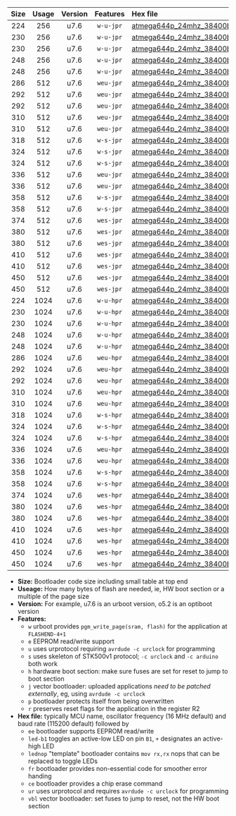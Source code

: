 |Size|Usage|Version|Features|Hex file|
|:-:|:-:|:-:|:-:|:--|
|224|256|u7.6|`w-u-jpr`|[atmega644p_24mhz_38400bps_ur_vbl.hex](https://raw.githubusercontent.com/stefanrueger/urboot/main//atmega644p_24mhz_38400bps_ur_vbl.hex)|
|230|256|u7.6|`w-u-jpr`|[atmega644p_24mhz_38400bps_led+b0_ur_vbl.hex](https://raw.githubusercontent.com/stefanrueger/urboot/main//atmega644p_24mhz_38400bps_led+b0_ur_vbl.hex)|
|230|256|u7.6|`w-u-jpr`|[atmega644p_24mhz_38400bps_lednop_ur_vbl.hex](https://raw.githubusercontent.com/stefanrueger/urboot/main//atmega644p_24mhz_38400bps_lednop_ur_vbl.hex)|
|248|256|u7.6|`w-u-jpr`|[atmega644p_24mhz_38400bps_led+b0_fr_ur_vbl.hex](https://raw.githubusercontent.com/stefanrueger/urboot/main//atmega644p_24mhz_38400bps_led+b0_fr_ur_vbl.hex)|
|248|256|u7.6|`w-u-jpr`|[atmega644p_24mhz_38400bps_lednop_fr_ur_vbl.hex](https://raw.githubusercontent.com/stefanrueger/urboot/main//atmega644p_24mhz_38400bps_lednop_fr_ur_vbl.hex)|
|286|512|u7.6|`weu-jpr`|[atmega644p_24mhz_38400bps_ee_ur_vbl.hex](https://raw.githubusercontent.com/stefanrueger/urboot/main//atmega644p_24mhz_38400bps_ee_ur_vbl.hex)|
|292|512|u7.6|`weu-jpr`|[atmega644p_24mhz_38400bps_ee_led+b0_ur_vbl.hex](https://raw.githubusercontent.com/stefanrueger/urboot/main//atmega644p_24mhz_38400bps_ee_led+b0_ur_vbl.hex)|
|292|512|u7.6|`weu-jpr`|[atmega644p_24mhz_38400bps_ee_lednop_ur_vbl.hex](https://raw.githubusercontent.com/stefanrueger/urboot/main//atmega644p_24mhz_38400bps_ee_lednop_ur_vbl.hex)|
|310|512|u7.6|`weu-jpr`|[atmega644p_24mhz_38400bps_ee_led+b0_fr_ur_vbl.hex](https://raw.githubusercontent.com/stefanrueger/urboot/main//atmega644p_24mhz_38400bps_ee_led+b0_fr_ur_vbl.hex)|
|310|512|u7.6|`weu-jpr`|[atmega644p_24mhz_38400bps_ee_lednop_fr_ur_vbl.hex](https://raw.githubusercontent.com/stefanrueger/urboot/main//atmega644p_24mhz_38400bps_ee_lednop_fr_ur_vbl.hex)|
|318|512|u7.6|`w-s-jpr`|[atmega644p_24mhz_38400bps_vbl.hex](https://raw.githubusercontent.com/stefanrueger/urboot/main//atmega644p_24mhz_38400bps_vbl.hex)|
|324|512|u7.6|`w-s-jpr`|[atmega644p_24mhz_38400bps_led+b0_vbl.hex](https://raw.githubusercontent.com/stefanrueger/urboot/main//atmega644p_24mhz_38400bps_led+b0_vbl.hex)|
|324|512|u7.6|`w-s-jpr`|[atmega644p_24mhz_38400bps_lednop_vbl.hex](https://raw.githubusercontent.com/stefanrueger/urboot/main//atmega644p_24mhz_38400bps_lednop_vbl.hex)|
|336|512|u7.6|`weu-jpr`|[atmega644p_24mhz_38400bps_ee_led+b0_fr_ce_ur_vbl.hex](https://raw.githubusercontent.com/stefanrueger/urboot/main//atmega644p_24mhz_38400bps_ee_led+b0_fr_ce_ur_vbl.hex)|
|336|512|u7.6|`weu-jpr`|[atmega644p_24mhz_38400bps_ee_lednop_fr_ce_ur_vbl.hex](https://raw.githubusercontent.com/stefanrueger/urboot/main//atmega644p_24mhz_38400bps_ee_lednop_fr_ce_ur_vbl.hex)|
|358|512|u7.6|`w-s-jpr`|[atmega644p_24mhz_38400bps_led+b0_fr_vbl.hex](https://raw.githubusercontent.com/stefanrueger/urboot/main//atmega644p_24mhz_38400bps_led+b0_fr_vbl.hex)|
|358|512|u7.6|`w-s-jpr`|[atmega644p_24mhz_38400bps_lednop_fr_vbl.hex](https://raw.githubusercontent.com/stefanrueger/urboot/main//atmega644p_24mhz_38400bps_lednop_fr_vbl.hex)|
|374|512|u7.6|`wes-jpr`|[atmega644p_24mhz_38400bps_ee_vbl.hex](https://raw.githubusercontent.com/stefanrueger/urboot/main//atmega644p_24mhz_38400bps_ee_vbl.hex)|
|380|512|u7.6|`wes-jpr`|[atmega644p_24mhz_38400bps_ee_led+b0_vbl.hex](https://raw.githubusercontent.com/stefanrueger/urboot/main//atmega644p_24mhz_38400bps_ee_led+b0_vbl.hex)|
|380|512|u7.6|`wes-jpr`|[atmega644p_24mhz_38400bps_ee_lednop_vbl.hex](https://raw.githubusercontent.com/stefanrueger/urboot/main//atmega644p_24mhz_38400bps_ee_lednop_vbl.hex)|
|410|512|u7.6|`wes-jpr`|[atmega644p_24mhz_38400bps_ee_led+b0_fr_vbl.hex](https://raw.githubusercontent.com/stefanrueger/urboot/main//atmega644p_24mhz_38400bps_ee_led+b0_fr_vbl.hex)|
|410|512|u7.6|`wes-jpr`|[atmega644p_24mhz_38400bps_ee_lednop_fr_vbl.hex](https://raw.githubusercontent.com/stefanrueger/urboot/main//atmega644p_24mhz_38400bps_ee_lednop_fr_vbl.hex)|
|450|512|u7.6|`wes-jpr`|[atmega644p_24mhz_38400bps_ee_led+b0_fr_ce_vbl.hex](https://raw.githubusercontent.com/stefanrueger/urboot/main//atmega644p_24mhz_38400bps_ee_led+b0_fr_ce_vbl.hex)|
|450|512|u7.6|`wes-jpr`|[atmega644p_24mhz_38400bps_ee_lednop_fr_ce_vbl.hex](https://raw.githubusercontent.com/stefanrueger/urboot/main//atmega644p_24mhz_38400bps_ee_lednop_fr_ce_vbl.hex)|
|224|1024|u7.6|`w-u-hpr`|[atmega644p_24mhz_38400bps_ur.hex](https://raw.githubusercontent.com/stefanrueger/urboot/main//atmega644p_24mhz_38400bps_ur.hex)|
|230|1024|u7.6|`w-u-hpr`|[atmega644p_24mhz_38400bps_led+b0_ur.hex](https://raw.githubusercontent.com/stefanrueger/urboot/main//atmega644p_24mhz_38400bps_led+b0_ur.hex)|
|230|1024|u7.6|`w-u-hpr`|[atmega644p_24mhz_38400bps_lednop_ur.hex](https://raw.githubusercontent.com/stefanrueger/urboot/main//atmega644p_24mhz_38400bps_lednop_ur.hex)|
|248|1024|u7.6|`w-u-hpr`|[atmega644p_24mhz_38400bps_led+b0_fr_ur.hex](https://raw.githubusercontent.com/stefanrueger/urboot/main//atmega644p_24mhz_38400bps_led+b0_fr_ur.hex)|
|248|1024|u7.6|`w-u-hpr`|[atmega644p_24mhz_38400bps_lednop_fr_ur.hex](https://raw.githubusercontent.com/stefanrueger/urboot/main//atmega644p_24mhz_38400bps_lednop_fr_ur.hex)|
|286|1024|u7.6|`weu-hpr`|[atmega644p_24mhz_38400bps_ee_ur.hex](https://raw.githubusercontent.com/stefanrueger/urboot/main//atmega644p_24mhz_38400bps_ee_ur.hex)|
|292|1024|u7.6|`weu-hpr`|[atmega644p_24mhz_38400bps_ee_led+b0_ur.hex](https://raw.githubusercontent.com/stefanrueger/urboot/main//atmega644p_24mhz_38400bps_ee_led+b0_ur.hex)|
|292|1024|u7.6|`weu-hpr`|[atmega644p_24mhz_38400bps_ee_lednop_ur.hex](https://raw.githubusercontent.com/stefanrueger/urboot/main//atmega644p_24mhz_38400bps_ee_lednop_ur.hex)|
|310|1024|u7.6|`weu-hpr`|[atmega644p_24mhz_38400bps_ee_led+b0_fr_ur.hex](https://raw.githubusercontent.com/stefanrueger/urboot/main//atmega644p_24mhz_38400bps_ee_led+b0_fr_ur.hex)|
|310|1024|u7.6|`weu-hpr`|[atmega644p_24mhz_38400bps_ee_lednop_fr_ur.hex](https://raw.githubusercontent.com/stefanrueger/urboot/main//atmega644p_24mhz_38400bps_ee_lednop_fr_ur.hex)|
|318|1024|u7.6|`w-s-hpr`|[atmega644p_24mhz_38400bps.hex](https://raw.githubusercontent.com/stefanrueger/urboot/main//atmega644p_24mhz_38400bps.hex)|
|324|1024|u7.6|`w-s-hpr`|[atmega644p_24mhz_38400bps_led+b0.hex](https://raw.githubusercontent.com/stefanrueger/urboot/main//atmega644p_24mhz_38400bps_led+b0.hex)|
|324|1024|u7.6|`w-s-hpr`|[atmega644p_24mhz_38400bps_lednop.hex](https://raw.githubusercontent.com/stefanrueger/urboot/main//atmega644p_24mhz_38400bps_lednop.hex)|
|336|1024|u7.6|`weu-hpr`|[atmega644p_24mhz_38400bps_ee_led+b0_fr_ce_ur.hex](https://raw.githubusercontent.com/stefanrueger/urboot/main//atmega644p_24mhz_38400bps_ee_led+b0_fr_ce_ur.hex)|
|336|1024|u7.6|`weu-hpr`|[atmega644p_24mhz_38400bps_ee_lednop_fr_ce_ur.hex](https://raw.githubusercontent.com/stefanrueger/urboot/main//atmega644p_24mhz_38400bps_ee_lednop_fr_ce_ur.hex)|
|358|1024|u7.6|`w-s-hpr`|[atmega644p_24mhz_38400bps_led+b0_fr.hex](https://raw.githubusercontent.com/stefanrueger/urboot/main//atmega644p_24mhz_38400bps_led+b0_fr.hex)|
|358|1024|u7.6|`w-s-hpr`|[atmega644p_24mhz_38400bps_lednop_fr.hex](https://raw.githubusercontent.com/stefanrueger/urboot/main//atmega644p_24mhz_38400bps_lednop_fr.hex)|
|374|1024|u7.6|`wes-hpr`|[atmega644p_24mhz_38400bps_ee.hex](https://raw.githubusercontent.com/stefanrueger/urboot/main//atmega644p_24mhz_38400bps_ee.hex)|
|380|1024|u7.6|`wes-hpr`|[atmega644p_24mhz_38400bps_ee_led+b0.hex](https://raw.githubusercontent.com/stefanrueger/urboot/main//atmega644p_24mhz_38400bps_ee_led+b0.hex)|
|380|1024|u7.6|`wes-hpr`|[atmega644p_24mhz_38400bps_ee_lednop.hex](https://raw.githubusercontent.com/stefanrueger/urboot/main//atmega644p_24mhz_38400bps_ee_lednop.hex)|
|410|1024|u7.6|`wes-hpr`|[atmega644p_24mhz_38400bps_ee_led+b0_fr.hex](https://raw.githubusercontent.com/stefanrueger/urboot/main//atmega644p_24mhz_38400bps_ee_led+b0_fr.hex)|
|410|1024|u7.6|`wes-hpr`|[atmega644p_24mhz_38400bps_ee_lednop_fr.hex](https://raw.githubusercontent.com/stefanrueger/urboot/main//atmega644p_24mhz_38400bps_ee_lednop_fr.hex)|
|450|1024|u7.6|`wes-hpr`|[atmega644p_24mhz_38400bps_ee_led+b0_fr_ce.hex](https://raw.githubusercontent.com/stefanrueger/urboot/main//atmega644p_24mhz_38400bps_ee_led+b0_fr_ce.hex)|
|450|1024|u7.6|`wes-hpr`|[atmega644p_24mhz_38400bps_ee_lednop_fr_ce.hex](https://raw.githubusercontent.com/stefanrueger/urboot/main//atmega644p_24mhz_38400bps_ee_lednop_fr_ce.hex)|

- **Size:** Bootloader code size including small table at top end
- **Useage:** How many bytes of flash are needed, ie, HW boot section or a multiple of the page size
- **Version:** For example, u7.6 is an urboot version, o5.2 is an optiboot version
- **Features:**
  + `w` urboot provides `pgm_write_page(sram, flash)` for the application at `FLASHEND-4+1`
  + `e` EEPROM read/write support
  + `u` uses urprotocol requiring `avrdude -c urclock` for programming
  + `s` uses skeleton of STK500v1 protocol; `-c urclock` and `-c arduino` both work
  + `h` hardware boot section: make sure fuses are set for reset to jump to boot section
  + `j` vector bootloader: uploaded applications *need to be patched externally*, eg, using `avrdude -c urclock`
  + `p` bootloader protects itself from being overwritten
  + `r` preserves reset flags for the application in the register R2
- **Hex file:** typically MCU name, oscillator frequency (16 MHz default) and baud rate (115200 default) followed by
  + `ee` bootloader supports EEPROM read/write
  + `led-b1` toggles an active-low LED on pin `B1`, `+` designates an active-high LED
  + `lednop` "template" bootloader contains `mov rx,rx` nops that can be replaced to toggle LEDs
  + `fr` bootloader provides non-essential code for smoother error handing
  + `ce` bootloader provides a chip erase command
  + `ur` uses urprotocol and requires `avrdude -c urclock` for programming
  + `vbl` vector bootloader: set fuses to jump to reset, not the HW boot section

